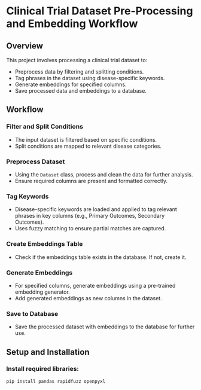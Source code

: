 # Clinical Trial Dataset Pre-Processing and Embedding Workflow

## Overview
This project involves processing a clinical trial dataset to:

- Preprocess data by filtering and splitting conditions.
- Tag phrases in the dataset using disease-specific keywords.
- Generate embeddings for specified columns.
- Save processed data and embeddings to a database.

## Workflow

### Filter and Split Conditions
- The input dataset is filtered based on specific conditions.
- Split conditions are mapped to relevant disease categories.

### Preprocess Dataset
- Using the `Dataset` class, process and clean the data for further analysis.
- Ensure required columns are present and formatted correctly.

### Tag Keywords
- Disease-specific keywords are loaded and applied to tag relevant phrases in key columns (e.g., Primary Outcomes, Secondary Outcomes).
- Uses fuzzy matching to ensure partial matches are captured.

### Create Embeddings Table
- Check if the embeddings table exists in the database. If not, create it.

### Generate Embeddings
- For specified columns, generate embeddings using a pre-trained embedding generator.
- Add generated embeddings as new columns in the dataset.

### Save to Database
- Save the processed dataset with embeddings to the database for further use.

## Setup and Installation

### Install required libraries:
```bash
pip install pandas rapidfuzz openpyxl
